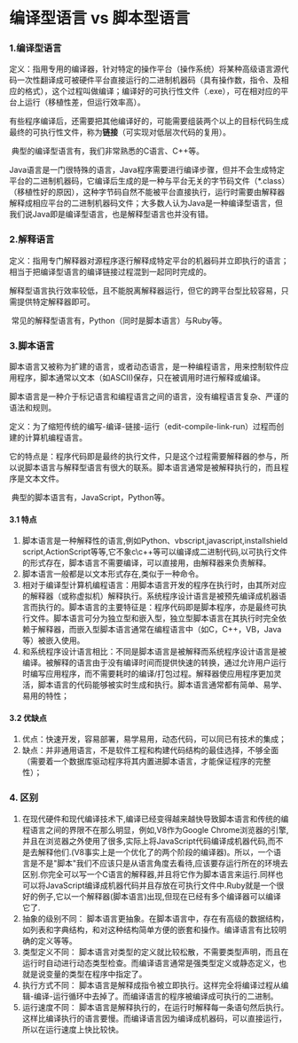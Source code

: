 # 编译型语言 vs 脚本型语言 

### 1.编译型语言
​	定义：指用专用的编译器，针对特定的操作平台（操作系统）将某种高级语言源代码一次性翻译成可被硬件平台直接运行的二进制机器码（具有操作数，指令、及相应的格式），这个过程叫做编译；编译好的可执行性文件（.exe），可在相对应的平台上运行（移植性差，但运行效率高）。

​	有些程序编译后，还需要把其他编译好的，可能需要组装两个以上的目标代码生成最终的可执行性文件，称为**链接**（可实现对低层次代码的复用）。

​	典型的编译型语言有，我们非常熟悉的C语言、C++等。

​	Java语言是一门很特殊的语言，Java程序需要进行编译步骤，但并不会生成特定平台的二进制机器码，它编译后生成的是一种与平台无关的字节码文件（*.class）（移植性好的原因），这种字节码自然不能被平台直接执行，运行时需要由解释器解释成相应平台的二进制机器码文件；大多数人认为Java是一种编译型语言，但我们说Java即是编译型语言，也是解释型语言也并没有错。

### 2.解释语言
​	定义：指用专门解释器对源程序逐行解释成特定平台的机器码并立即执行的语言；相当于把编译型语言的编译链接过程混到一起同时完成的。

​	解释型语言执行效率较低，且不能脱离解释器运行，但它的跨平台型比较容易，只需提供特定解释器即可。

​	常见的解释型语言有，Python（同时是脚本语言）与Ruby等。

### 3.脚本语言
​	脚本语言又被称为扩建的语言，或者动态语言，是一种编程语言，用来控制软件应用程序，脚本通常以文本（如ASCII)保存，只在被调用时进行解释或编译。

​	脚本语言是一种介于标记语言和编程语言之间的语言，没有编程语言复杂、严谨的语法和规则。

​	定义：为了缩短传统的编写-编译-链接-运行（edit-compile-link-run）过程而创建的计算机编程语言。

​	它的特点是：程序代码即是最终的执行文件，只是这个过程需要解释器的参与，所以说脚本语言与解释型语言有很大的联系。脚本语言通常是被解释执行的，而且程序是文本文件。

​	典型的脚本语言有，JavaScript，Python等。

#### 3.1 特点
1. 脚本语言是一种解释性的语言,例如Python、vbscript,javascript,installshield script,ActionScript等等,它不象c\c++等可以编译成二进制代码,以可执行文件的形式存在，脚本语言不需要编译，可以直接用，由解释器来负责解释。
2. 脚本语言一般都是以文本形式存在,类似于一种命令。
3. 相对于编译型计算机编程语言：用脚本语言开发的程序在执行时，由其所对应的解释器（或称虚拟机）解释执行。系统程序设计语言是被预先编译成机器语言而执行的。脚本语言的主要特征是：程序代码即是脚本程序，亦是最终可执行文件。脚本语言可分为独立型和嵌入型，独立型脚本语言在其执行时完全依赖于解释器，而嵌入型脚本语言通常在编程语言中（如C，C++，VB，Java等）被嵌入使用。
4. 和系统程序设计语言相比：不同是脚本语言是被解释而系统程序设计语言是被编译。被解释的语言由于没有编译时间而提供快速的转换，通过允许用户运行时编写应用程序，而不需要耗时的编译/打包过程。解释器使应用程序更加灵活，脚本语言的代码能够被实时生成和执行。脚本语言通常都有简单、易学、易用的特性；

#### 3.2 优缺点
1. 优点：快速开发，容易部署，易学易用，动态代码，可以同已有技术的集成；
2. 缺点：并非通用语言，不是软件工程和构建代码结构的最佳选择，不够全面（需要着一个数据库驱动程序将其内置进脚本语言，才能保证程序的完整性）；

### 4. 区别
1. 在现代硬件和现代编译技术下,编译已经变得越来越快导致脚本语言和传统的编程语言之间的界限不在那么明显，例如,V8作为Google Chrome浏览器的引擎,并且在浏览器之外使用了很多,实际上将JavaScript代码编译成机器代码,而不是去解释他们.(V8事实上是一个优化了的两个阶段的编译器)。所以，一个语言是不是"脚本"我们不应该只是从语言角度去看待,应该要存运行所在的环境去区别.你完全可以写一个C语言的解释器,并且将它作为脚本语言来运行.同样也可以将JavaScript编译成机器代码并且存放在可执行文件中.Ruby就是一个很好的例子,它以一个解释器(脚本语言)出现,但现在已经有多个编译器可以编译它了.
2. 抽象的级别不同：
    脚本语言更抽象。在脚本语言中，存在有高级的数据结构，如列表和字典结构，和对这种结构简单方便的嵌套和操作。编译语言有比较明确的定义等等。
3. 类型定义不同：
    脚本语言对类型的定义就比较松散，不需要类型声明，而且在运行时自动进行动态类型检查。而编译语言通常是强类型定义或静态定义，也就是说变量的类型在程序中指定了。
4. 执行方式不同：
    脚本语言是解释成指令被立即执行。这样完全将编译过程从编辑-编译-运行循环中去掉了。而编译语言的程序被编译成可执行的二进制。
5. 运行速度不同：
    脚本语言是解释执行的，在运行时解释每一条语句然后执行。这样比编译执行的语言要慢。而编译语言因为编译成机器码，可以直接运行，所以在运行速度上快比较快。